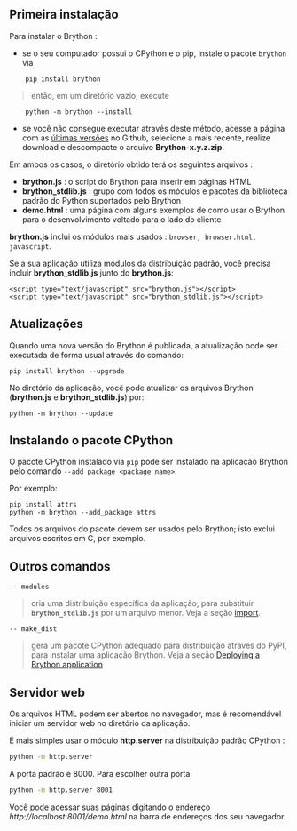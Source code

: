 Primeira instalação
------------------

Para instalar o Brython :

- se o seu computador possui o CPython e o pip, instale o pacote `brython` via

```
    pip install brython
```

> então, em um diretório vazio, execute

```
    python -m brython --install
```

- se você não consegue executar através deste método, acesse a página com as [últimas versões](https://github.com/brython-dev/brython/releases)
no Github, selecione a mais recente, realize download e descompacte o arquivo __Brython-x.y.z.zip__.

Em ambos os casos, o diretório obtido terá os seguintes arquivos :

- __brython.js__ : o script do Brython para inserir em páginas HTML
- __brython_stdlib.js__ : grupo com todos os módulos e pacotes da biblioteca
padrão do Python suportados pelo Brython
- __demo.html__ : uma página com alguns exemplos de como usar o Brython para o desenvolvimento voltado para o lado do cliente 

__brython.js__ inclui os módulos mais usados : `browser, browser.html, javascript`.

Se a sua aplicação utiliza módulos da distribuição padrão, você precisa
incluir __brython_stdlib.js__ junto do __brython.js__:

```
<script type="text/javascript" src="brython.js"></script>
<script type="text/javascript" src="brython_stdlib.js"></script>
```

Atualizações
-------
Quando uma nova versão do Brython é publicada, a atualização pode ser executada
de forma usual através do comando:

```
pip install brython --upgrade
```

No diretório da aplicação, você pode atualizar os arquivos Brython
(__brython.js__ e __brython_stdlib.js__) por:

```
python -m brython --update
```

Instalando o pacote CPython
----------------------------
O pacote CPython instalado via `pip` pode ser instalado na aplicação Brython
pelo comando `--add package <package name>`.

Por exemplo:
```
pip install attrs
python -m brython --add_package attrs
```

Todos os arquivos do pacote devem ser usados pelo Brython; isto
exclui arquivos escritos em C, por exemplo.

Outros comandos
--------------

`-- modules`

> cria uma distribuição específica da aplicação, para substituir
> __`brython_stdlib.js`__ por um arquivo menor. Veja a seção
> [import](import.html).

`-- make_dist`

> gera um pacote CPython adequado para distribuição através do PyPI, para instalar uma
> aplicação Brython. Veja a seção [Deploying a Brython application](deploy.html)

Servidor web
----------
Os arquivos HTML podem ser abertos no navegador, mas é recomendável
iniciar um servidor web no diretório da aplicação.

É mais simples usar o módulo **http.server** na distribuição
padrão CPython :

```bash
python -m http.server
```

A porta padrão é 8000. Para escolher outra porta:

```bash
python -m http.server 8001
```

Você pode acessar suas páginas digitando o endereço _http://localhost:8001/demo.html_
na barra de endereços dos seu navegador.